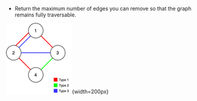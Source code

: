 - Return the maximum number of edges you can remove so that the graph remains fully traversable.

![1579](../../assets/1579.png){width=200px}
